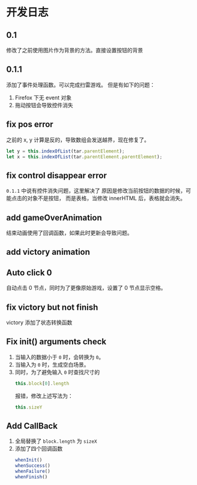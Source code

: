 # 开发日志
## 0.1
修改了之前使用图片作为背景的方法。直接设置按钮的背景

## 0.1.1
添加了事件处理函数。可以完成扫雷游戏。
但是有如下的问题：
1. Firefox 下无 event 对象
2. 拖动按钮会导致控件消失

## fix pos error
之前的 x, y 计算是反的，导致数组会发送越界，现在修复了。
```js
let y = this.indexOfList(tar.parentElement);
let x = this.indexOfList(tar.parentElement.parentElement);
```

## fix control disappear error
`0.1.1` 中说有控件消失问题，这里解决了
原因是修改当前按钮的数据的时候，可能点击的对象不是按钮，
而是表格，当修改 innerHTML 后，表格就会消失。

## add gameOverAnimation
结束动画使用了回调函数，如果此时更新会导致问题。

## add victory animation

## Auto click 0
自动点击 0 节点，同时为了更像原始游戏，设置了 0 节点显示空格。

## fix victory but not finish
victory 添加了状态转换函数


## Fix init() arguments check
1. 当输入的数据小于 `0` 时，会转换为 `0`。
2. 当输入为 `0` 时，生成空白场景。
3. 同时，为了避免输入 `0` 时查找尺寸的
    ```js
    this.block[0].length
    ```
    报错，修改上述写法为：
    ```js
    this.sizeY
    ```


## Add CallBack
1. 全局替换了 `block.length` 为 `sizeX`
2. 添加了四个回调函数
    ```js
    whenInit()
    whenSuccess()
    whenFailure()
    whenFinish()
    ```